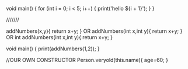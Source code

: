 void main() {
  for (int i = 0; i < 5; i++) {
    print('hello ${i + 1}');
  }
}


///////

addNumbers(x,y){
  return x+y;
}
OR
addNumbers(int x,int y){
  return x+y;
}
OR
int addNumbers(int x,int y){
  return x+y;
}


void main() {
  print(addNumbers(1,2));
}




//OUR OWN CONSTRUCTOR
Person.veryold(this.name){
  age=60;
}